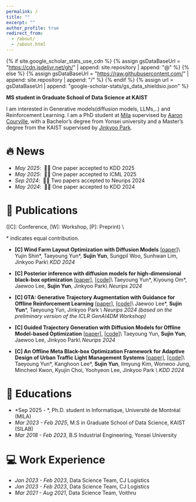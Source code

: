 ```yaml
---
permalink: /
title: ""
excerpt: ""
author_profile: true
redirect_from: 
  - /about/
  - /about.html
---
```


{% if site.google_scholar_stats_use_cdn %}
{% assign gsDataBaseUrl = "https://cdn.jsdelivr.net/gh/" | append: site.repository | append: "@" %}
{% else %}
{% assign gsDataBaseUrl = "https://raw.githubusercontent.com/" | append: site.repository | append: "/" %}
{% endif %}
{% assign url = gsDataBaseUrl | append: "google-scholar-stats/gs_data_shieldsio.json" %}

<span class='anchor' id='about-me'></span>

**MS student in Graduate School of Data Science at KAIST**


I am interested in Generative models(diffusion models, LLMs,..) and Reinforcement Learning.
I am a PhD student at [Mila](https://mila.quebec/en) supervised by [Aaron Courville](https://scholar.google.com/citations?user=km6CP8cAAAAJ&hl=en), with a Bachelor’s  degree from Yonsei university and a Master’s degree from the KAIST supervised by [Jinkyoo Park](https://scholar.google.com/citations?user=sH2a0nkAAAAJ&hl=en).  
<!-- I am a member of the <a href="http://silab.kaist.ac.kr/" style="color: #7289da; text-decoration: none;">Systems Intelligence Lab</a> (advised by Prof. Jinkyoo Park). My research focuses on intersection of deep learning, decision making and generative models. Here is my <a href="https://sujinyun999.github.io/assets/cv.pdf" class="link-in-list" style="color: #7289da; text-decoration: none;"> cv</a>. -->


# 🔥 News
- *May 2025*: &nbsp;🎉🎉 One paper accepted to KDD 2025
- *May 2025*: &nbsp;🎉🎉 One paper accepted to ICML 2025
- *Sep 2024*: &nbsp;🎉🎉 Two papers accepted to Neurips 2024
- *May 2024*: &nbsp;🎉🎉 One paper accepted to KDD 2024

# 📝 Publications 
([C]: Conference, [W]: Workshop, [P]: Preprint) \\
<!-- # [J]: Journal, -->
\* indicates equal contribution.   

- **[C] Wind Farm Layout Optimization with Diffusion Models** [[paper]](https://dl.acm.org/doi/abs/10.1145/3711896.3737181)\\
 Yujin Shin\*, Taeyoung Yun\*, **Sujin Yun**, Sungpil Woo, Sunhwan Lim, Jinkyoo Park\\
*KDD 2024*

- **[C] Posterior inference with diffusion models for high-dimensional black-box optimization** [[paper]](https://arxiv.org/abs/2502.16824?), [[code]](https://github.com/umkiyoung/DiBO)\\
 Taeyoung Yun\*, Kiyoung Om\*, Jaewoo Lee, **Sujin Yun**, Jinkyoo Park\\
*Neurips 2024*


- **[C] GTA: Generative Trajectory Augmentation with Guidance for Offline Reinforcement Learning** [[paper]](https://arxiv.org/abs/2405.16907), [[code]](https://github.com/Jaewoopudding/GTA)\\
 Jaewoo Lee\*, **Sujin Yun**\*, Taeyoung Yun, Jinkyoo Park \\
*Neurips 2024 (based on the preliminary version of the ICLR GenAI4DM Workshop)*

- **[C] Guided Trajectory Generation with Diffusion Models for Offline Model-based Optimization** [[paper]](https://arxiv.org/abs/2407.01624), [[code]](https://github.com/dbsxodud-11/GTG)\\
 Taeyoung Yun, **Sujin Yun**, Jaewoo Lee, Jinkyoo Park\\
*Neurips 2024*

- **[C] An Offline Meta Black-box Optimization Framework for Adaptive Design of Urban Traffic Light Management Systems** [[paper]](https://arxiv.org/abs/2408.07327), [[code]](https://github.com/dbsxodud-11/offline_meta_bbo)\\
Taeyoung Yun\*, Kanghoon Lee\*, **Sujin Yun**,  Ilmyung Kim, Wonwoo Jung, Mincheol Kwon, Kyujin Choi, Yoohyeon Lee, Jinkyoo Park \\
*KDD 2024*

# 📖 Educations
- *Sep 2025 - *, Ph.D. student in Informatique, Université de Montréal (MILA)
- *Mar 2023 - Feb 2025*, M.S in Graduate School of Data Science, KAIST (SILAB)
- *Mar 2018 - Feb 2023*, B.S Industrial Engineering, Yonsei University

  
# 💻 Work Experience
- *Jan 2023 - Feb 2023*, Data Science Team, CJ Logistics
- *Jan 2023 - Feb 2023*, Data Science Team, CJ Logistics
- *Mar 2021 - Aug 2021*, Data Science Team, Voithru

  

<!-- # 💬 Invited Talks
- *2021.06*, Lorem ipsum dolor sit amet, consectetur adipiscing elit. Vivamus ornare aliquet ipsum, ac tempus justo dapibus sit amet. 
- *2021.03*, Lorem ipsum dolor sit amet, consectetur adipiscing elit. Vivamus ornare aliquet ipsum, ac tempus justo dapibus sit amet.  \| [\[video\]](https://github.com/) -->

